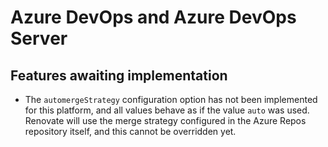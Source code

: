 # Azure DevOps and Azure DevOps Server

## Features awaiting implementation

- The `automergeStrategy` configuration option has not been implemented for this platform, and all values behave as if  the value `auto` was used. Renovate will use the merge strategy configured in the Azure Repos repository itself, and this cannot be overridden yet.

